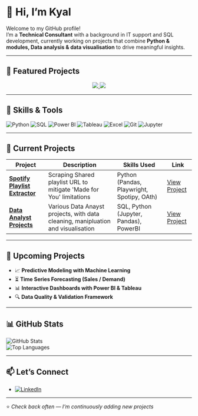 # 👋 Hi, I’m Kyal

Welcome to my GitHub profile!  
I’m a **Technical Consultant** with a background in IT support and SQL development, currently working on projects that combine **Python & modules, Data analysis & data visualisation** to drive meaningful insights.  

---

## 📌 Featured Projects

<p align="center">
  <a href="https://github.com/Griff-Kyal/Spotify_Playlist-Extractor">
    <img src="https://github-readme-stats.vercel.app/api/pin/?username=Griff-Kyal&repo=Spotify_Playlist-Extractor&theme=default" />
  </a>
  <a href="https://github.com/Griff-Kyal/Data-Analyst_Projects">
    <img src="https://github-readme-stats.vercel.app/api/pin/?username=Griff-Kyal&repo=Data-Analyst_Projects&theme=default" />
  </a>
</p>

---

## 🔧 Skills & Tools

![Python](https://img.shields.io/badge/-Python-3776AB?logo=python&logoColor=white&style=flat)
![SQL](https://img.shields.io/badge/-SQL-4479A1?logo=postgresql&logoColor=white&style=flat)
![Power BI](https://img.shields.io/badge/-PowerBI-F2C811?logo=powerbi&logoColor=black&style=flat)
![Tableau](https://img.shields.io/badge/-Tableau-E97627?logo=tableau&logoColor=white&style=flat)
![Excel](https://img.shields.io/badge/-Excel-217346?logo=microsoftexcel&logoColor=white&style=flat)
![Git](https://img.shields.io/badge/-Git-F05032?logo=git&logoColor=white&style=flat)
![Jupyter](https://img.shields.io/badge/-Jupyter-F37626?logo=jupyter&logoColor=white&style=flat)

---

## 🚀 Current Projects

| Project | Description | Skills Used | Link |
|---------|-------------|-------------|------|
| **[Spotify Playlist Extractor](https://github.com/Griff-Kyal/Spotify_Playlist-Extractor)** | Scraping Shared playlist URL to mitigate 'Made for You' limitations | Python (Pandas, Playwright, Spotipy, OAth) | [View Project](https://github.com/Griff-Kyal/Spotify_Playlist-Extractor) |
| **[Data Analyst Projects](https://github.com/Griff-Kyal/Data-Analyst_Projects)** | Various Data Anayst projects, with data cleaning, manipluation and visualisation | SQL, Python (Jupyter, Pandas), PowerBI | [View Project](https://github.com/Griff-Kyal/Data-Analyst_Projects) |

---

## 📌 Upcoming Projects

- 📈 **Predictive Modeling with Machine Learning**  
- ⏳ **Time Series Forecasting (Sales / Demand)**  
- 📊 **Interactive Dashboards with Power BI & Tableau**  
- 🔍 **Data Quality & Validation Framework**  

---

## 📊 GitHub Stats

![GitHub Stats](https://github-readme-stats.vercel.app/api?username=Griff-Kyal&show_icons=true&theme=default)  
![Top Languages](https://github-readme-stats.vercel.app/api/top-langs/?username=Griff-Kyal&layout=compact)  

---

## 📫 Let’s Connect

- [![LinkedIn](https://img.shields.io/badge/LinkedIn-0A66C2?logo=linkedin&logoColor=white)](https://www.linkedin.com/in/kyal-griffiths/)    

---

⭐ *Check back often — I’m continuously adding new projects*  
